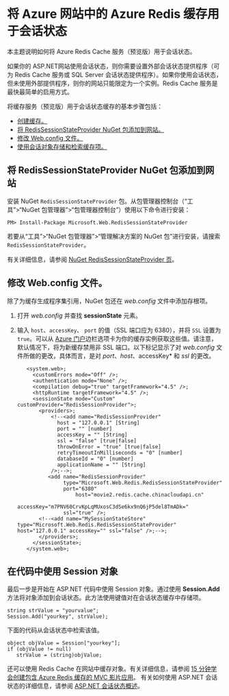 <properties 
	pageTitle="将 Azure 网站中的 Azure Redis 缓存用于会话状态" 
	description="了解如何使用 Azure 缓存服务来支持 ASP.NET 会话状态缓存。" 
	services="app-service\web" 
	documentationCenter=".net" 
 	authors="Rick-Anderson" 
	manager="wpickett" 
	editor=""/>

<tags 
	ms.service="web-sites" 
	ms.date="09/16/2015" 
	wacn.date="12/17/2015"/>


# 将 Azure 网站中的 Azure Redis 缓存用于会话状态


本主题说明如何将 Azure Redis Cache 服务（预览版）用于会话状态。

如果你的 ASP.NET网站使用会话状态，则你需要设置外部会话状态提供程序（可为 Redis Cache 服务或 SQL Server 会话状态提供程序）。如果你使用会话状态，但未使用外部提供程序，则你的网站只能限定为一个实例。Redis Cache 服务是最快最简单的启用方式。

将缓存服务（预览版）用于会话状态缓存的基本步骤包括：

* [创建缓存。](#createcache)
* [将 RedisSessionStateProvider NuGet 包添加到网站。](#configureproject)
* [修改 Web.config 文件。](#configurewebconfig)
* [使用会话对象存储和检索缓存项。](#usesessionobject)


## <a id="configureproject"></a>将 RedisSessionStateProvider NuGet 包添加到网站
安装 NuGet `RedisSessionStateProvider` 包。从包管理器控制台（“工具”>“NuGet 包管理器”>“包管理器控制台”）使用以下命令进行安装：

  `PM> Install-Package Microsoft.Web.RedisSessionStateProvider`
  
若要从“工具”>“NuGet 包管理器”>“管理解决方案的 NuGet 包”进行安装，请搜索 `RedisSessionStateProvider`。

有关详细信息，请参阅 [NuGet RedisSessionStateProvider 页](http://www.nuget.org/packages/Microsoft.Web.RedisSessionStateProvider/)。

## <a id="configurewebconfig"></a>修改 Web.config 文件。
除了为缓存生成程序集引用，NuGet 包还在 *web.config* 文件中添加存根项。

1. 打开 *web.config* 并查找 **sessionState** 元素。

1. 输入 `host`、`accessKey`、 `port` 的值（SSL 端口应为 6380），并将 `SSL` 设置为 `true`。可以从 [Azure 门户](http://manage.windowsazure.cn)边栏选项卡为你的缓存实例获取这些值。请注意，默认情况下，将为新缓存禁用非 SSL 端口。以下标记显示了对 *web.config* 文件所做的更改，具体而言，是对 *port*、*host*、accessKey* 和 *ssl* 的更改。

		  <system.web>;
		    <customErrors mode="Off" />;
		    <authentication mode="None" />;
		    <compilation debug="true" targetFramework="4.5" />;
		    <httpRuntime targetFramework="4.5" />;
		    <sessionState mode="Custom" customProvider="RedisSessionProvider">;
		      <providers>;  
		          <!--<add name="RedisSessionProvider" 
		            host = "127.0.0.1" [String]
		            port = "" [number]
		            accessKey = "" [String]
		            ssl = "false" [true|false]
		            throwOnError = "true" [true|false]
		            retryTimeoutInMilliseconds = "0" [number]
		            databaseId = "0" [number]
		            applicationName = "" [String]
		          />;-->;
		         <add name="RedisSessionProvider" 
		              type="Microsoft.Web.Redis.RedisSessionStateProvider" 
		              port="6380"
              		      host="movie2.redis.cache.chinacloudapi.cn" 
		              accessKey="m7PNV60CrvKpLqMUxosC3dSe6kx9nQ6jP5del8TmADk=" 
		              ssl="true" />;
		      <!--<add name="MySessionStateStore" type="Microsoft.Web.Redis.RedisSessionStateProvider" host="127.0.0.1" accessKey="" ssl="false" />;-->;
		      </providers>;
		    </sessionState>;
		  </system.web>;


## <a id="usesessionobject"></a>在代码中使用 Session 对象
最后一步是开始在 ASP.NET 代码中使用 Session 对象。通过使用 **Session.Add** 方法将对象添加到会话状态。此方法使用键值对在会话状态缓存中存储项。

    string strValue = "yourvalue";
	Session.Add("yourkey", strValue);

下面的代码从会话状态中检索该值。

    object objValue = Session["yourkey"];
    if (objValue != null)
       strValue = (string)objValue;	

还可以使用 Redis Cache 在网站中缓存对象。有关详细信息，请参阅 [15 分钟学会创建包含 Azure Redis 缓存的 MVC 影片应用](http://azure.microsoft.com/blog/2014/06/05/mvc-movie-app-with-azure-redis-cache-in-15-minutes/)。
有关如何使用 ASP.NET 会话状态的详细信息，请参阅 [ASP.NET 会话状态概述][]。

  
  
  [installed the latest]: /zh-cn/downloads/?sdk=net
  [ASP.NET 会话状态概述]: http://msdn.microsoft.com/zh-cn/library/ms178581.aspx

  [NewIcon]: ./media/web-sites-dotnet-session-state-caching/CacheScreenshot_NewButton.png
  [NewCacheDialog]: ./media/web-sites-dotnet-session-state-caching/CachingScreenshot_CreateOptions.png
  [CacheIcon]: ./media/web-sites-dotnet-session-state-caching/CachingScreenshot_CacheIcon.png
  [NuGetDialog]: ./media/web-sites-dotnet-session-state-caching/CachingScreenshot_NuGet.png
  [OutputConfig]: ./media/web-sites-dotnet-session-state-caching/CachingScreenshot_OC_WebConfig.png
  [CacheConfig]: ./media/web-sites-dotnet-session-state-caching/CachingScreenshot_CacheConfig.png
  [EndpointURL]: ./media/web-sites-dotnet-session-state-caching/CachingScreenshot_EndpointURL.png
  [ManageKeys]: ./media/web-sites-dotnet-session-state-caching/CachingScreenshot_ManageAccessKeys.png

<!---HONumber=74-->